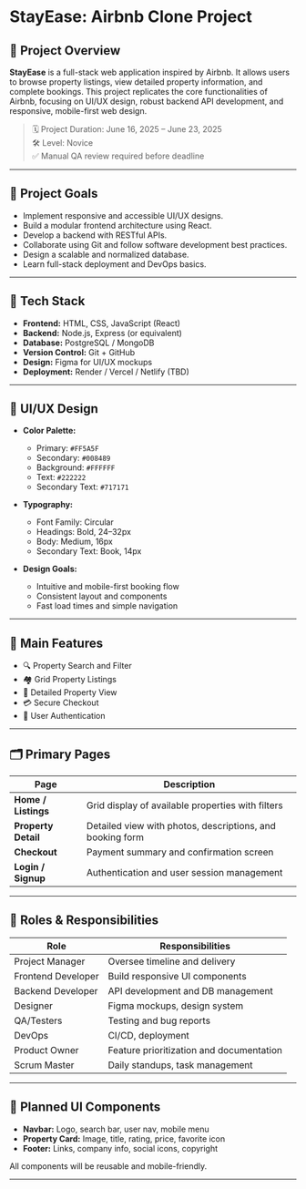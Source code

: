 # StayEase: Airbnb Clone Project

## 📌 Project Overview

**StayEase** is a full-stack web application inspired by Airbnb. It allows users to browse property listings, view detailed property information, and complete bookings. This project replicates the core functionalities of Airbnb, focusing on UI/UX design, robust backend API development, and responsive, mobile-first web design.

> 🗓️ Project Duration: June 16, 2025 – June 23, 2025  
> 🛠️ Level: Novice  
> ✅ Manual QA review required before deadline

---

## 🎯 Project Goals

- Implement responsive and accessible UI/UX designs.
- Build a modular frontend architecture using React.
- Develop a backend with RESTful APIs.
- Collaborate using Git and follow software development best practices.
- Design a scalable and normalized database.
- Learn full-stack deployment and DevOps basics.

---

## 🧰 Tech Stack

- **Frontend:** HTML, CSS, JavaScript (React)
- **Backend:** Node.js, Express (or equivalent)
- **Database:** PostgreSQL / MongoDB
- **Version Control:** Git + GitHub
- **Design:** Figma for UI/UX mockups
- **Deployment:** Render / Vercel / Netlify (TBD)

---

## 🎨 UI/UX Design

- **Color Palette:**
  - Primary: `#FF5A5F`
  - Secondary: `#008489`
  - Background: `#FFFFFF`
  - Text: `#222222`
  - Secondary Text: `#717171`

- **Typography:**
  - Font Family: Circular
  - Headings: Bold, 24–32px
  - Body: Medium, 16px
  - Secondary Text: Book, 14px

- **Design Goals:**
  - Intuitive and mobile-first booking flow
  - Consistent layout and components
  - Fast load times and simple navigation

---

## 🧱 Main Features

- 🔍 Property Search and Filter
- 🏘️ Grid Property Listings
- 📝 Detailed Property View
- 💳 Secure Checkout
- 🔐 User Authentication

---

## 🗂️ Primary Pages

| Page                  | Description                                                   |
|-----------------------|---------------------------------------------------------------|
| **Home / Listings**   | Grid display of available properties with filters             |
| **Property Detail**   | Detailed view with photos, descriptions, and booking form     |
| **Checkout**          | Payment summary and confirmation screen                       |
| **Login / Signup**    | Authentication and user session management                    |

---

## 👥 Roles & Responsibilities

| Role               | Responsibilities |
|--------------------|------------------|
| Project Manager    | Oversee timeline and delivery |
| Frontend Developer | Build responsive UI components |
| Backend Developer  | API development and DB management |
| Designer           | Figma mockups, design system |
| QA/Testers         | Testing and bug reports |
| DevOps             | CI/CD, deployment |
| Product Owner      | Feature prioritization and documentation |
| Scrum Master       | Daily standups, task management |

---

## 🧩 Planned UI Components

- **Navbar:** Logo, search bar, user nav, mobile menu
- **Property Card:** Image, title, rating, price, favorite icon
- **Footer:** Links, company info, social icons, copyright

All components will be reusable and mobile-friendly.

---
